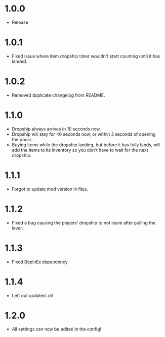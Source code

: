 # 1.0.0
+ Release
# 1.0.1
+ Fixed issue where item dropship timer wouldn't start counting until it has landed.
# 1.0.2
+ Removed duplicate changelog from README.
# 1.1.0
+ Dropship always arrives in 10 seconds now.
+ Dropship will stay for 40 seconds now, or within 3 seconds of opening the doors.
+ Buying items while the dropship landing, but before it has fully lands, will add the items to its inventory so you don't have to wait for the next dropship.
# 1.1.1
+ Forgot to update mod version in files.
# 1.1.2
+ Fixed a bug causing the players' dropship to not leave after pulling the lever.
# 1.1.3
+ Fixed BepInEx dependency
# 1.1.4
+ Left out updated .dll
# 1.2.0
+ All settings can now be edited in the config!